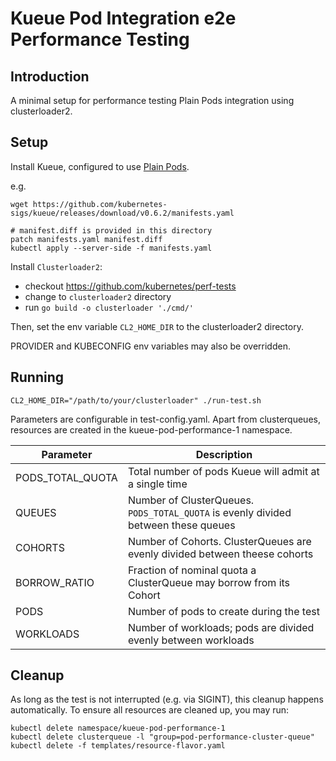 # Kueue Pod Integration e2e Performance Testing
## Introduction
A minimal setup for performance testing Plain Pods integration using
clusterloader2.

## Setup

Install Kueue, configured to use [Plain Pods](https://kueue.sigs.k8s.io/docs/tasks/run_plain_pods/).

e.g.
```
wget https://github.com/kubernetes-sigs/kueue/releases/download/v0.6.2/manifests.yaml

# manifest.diff is provided in this directory
patch manifests.yaml manifest.diff
kubectl apply --server-side -f manifests.yaml
```

Install `Clusterloader2`:
  * checkout https://github.com/kubernetes/perf-tests
  * change to `clusterloader2` directory
  * run `go build -o clusterloader './cmd/'`

Then, set the env variable `CL2_HOME_DIR` to the clusterloader2 directory.

PROVIDER and KUBECONFIG env variables may also be overridden.

## Running

```
CL2_HOME_DIR="/path/to/your/clusterloader" ./run-test.sh
```

Parameters are configurable in test-config.yaml. Apart from clusterqueues,
resources are created in the kueue-pod-performance-1 namespace.

| Parameter         | Description |
| -----------       | ----------- |
| PODS_TOTAL_QUOTA  | Total number of pods Kueue will admit at a single time |
| QUEUES            | Number of ClusterQueues. `PODS_TOTAL_QUOTA` is evenly divided between these queues |
| COHORTS           | Number of Cohorts. ClusterQueues are evenly divided between theese cohorts |
| BORROW_RATIO      | Fraction of nominal quota a ClusterQueue may borrow from its Cohort |
| PODS              | Number of pods to create during the test |
| WORKLOADS         | Number of workloads; pods are divided evenly between workloads |



## Cleanup
As long as the test is not interrupted (e.g. via SIGINT), this cleanup happens
automatically. To ensure all resources are cleaned up, you may run:

```
kubectl delete namespace/kueue-pod-performance-1
kubectl delete clusterqueue -l "group=pod-performance-cluster-queue"
kubectl delete -f templates/resource-flavor.yaml
```
